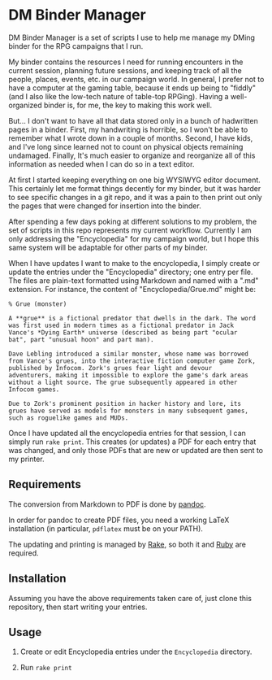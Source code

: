 # DM Binder Manager

DM Binder Manager is a set of scripts I use to help me manage my DMing
binder for the RPG campaigns that I run.

My binder contains the resources I need for running encounters in the
current session, planning future sessions, and keeping track of all the
people, places, events, etc. in our campaign world. In general, I prefer
not to have a computer at the gaming table, because it ends up being to
"fiddly" (and I also like the low-tech nature of table-top RPGing).
Having a well-organized binder is, for me, the key to making this work
well.

But... I don't want to have all that data stored only in a bunch of
hadwritten pages in a binder. First, my handwriting is horrible, so
I won't be able to remember what I wrote down in a couple of months.
Second, I have kids, and I've long since learned not to count on
physical objects remaining undamaged. Finally, It's much easier to
organize and reorganize all of this information as needed when I can do
so in a text editor.

At first I started keeping everything on one big WYSIWYG editor
document. This certainly let me format things decently for my binder,
but it was harder to see specific changes in a git repo, and it was
a pain to then print out only the pages that were changed for insertion
into the binder.

After spending a few days poking at different solutions to my problem,
the set of scripts in this repo represents my current workflow.
Currently I am only addressing the "Encyclopedia" for my campaign world,
but I hope this same system will be adaptable for other parts of my
binder.

When I have updates I want to make to the encyclopedia, I simply create
or update the entries under the "Encyclopedia" directory; one entry per
file. The files are plain-text formatted using Markdown and named with
a ".md" extension. For instance, the content of "Encyclopedia/Grue.md"
might be:

    % Grue (monster)

    A **grue** is a fictional predator that dwells in the dark. The word
    was first used in modern times as a fictional predator in Jack
    Vance's *Dying Earth* universe (described as being part "ocular
    bat", part "unusual hoon" and part man).

    Dave Lebling introduced a similar monster, whose name was borrowed
    from Vance's grues, into the interactive fiction computer game Zork,
    published by Infocom. Zork's grues fear light and devour
    adventurers, making it impossible to explore the game's dark areas
    without a light source. The grue subsequently appeared in other
    Infocom games.

    Due to Zork's prominent position in hacker history and lore, its
    grues have served as models for monsters in many subsequent games,
    such as roguelike games and MUDs.

Once I have updated all the encyclopedia entries for that session, I can
simply run `rake print`. This creates (or updates) a PDF for each entry
that was changed, and only those PDFs that are new or updated are then
sent to my printer.

## Requirements ##

The conversion from Markdown to PDF is done by
[pandoc](http://johnmacfarlane.net/pandoc/).

In order for pandoc to create PDF files, you need a working LaTeX
installation (in particular, `pdflatex` must be on your PATH).

The updating and printing is managed by
[Rake](http://rake.rubyforge.org), so both it and
[Ruby](http://ruby-lang.org) are required.

## Installation ##

Assuming you have the above requirements taken care of, just clone this
repository, then start writing your entries.

## Usage ##

1. Create or edit Encyclopedia entries under the `Encyclopedia`
   directory.

2. Run `rake print`

